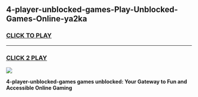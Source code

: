 
## 4-player-unblocked-games-Play-Unblocked-Games-Online-ya2ka
<h3>
<a href="https://premium76.site?title=4-player-unblocked-games&ref=24A">CLICK TO PLAY</a></h3>
<hr>

<h3>
<a href="https://premium76.site?title=4-player-unblocked-games&ref=24A">CLICK 2 PLAY</a>
  
</h3>

<a href="https://premium76.site?title=4-player-unblocked-games&ref=24A"><img src="https://clearcache.store/games.png"></a>


**4-player-unblocked-games games unblocked: Your Gateway to Fun and Accessible Online Gaming**
